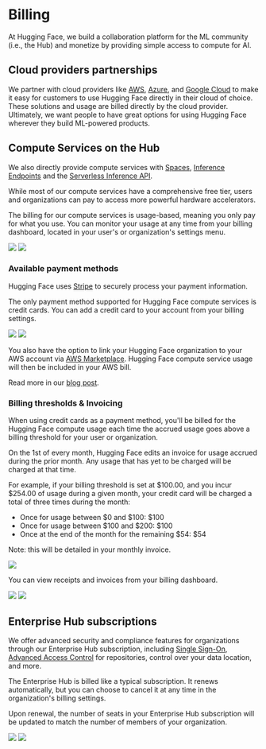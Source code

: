 # Billing

At Hugging Face, we build a collaboration platform for the ML community (i.e., the Hub) and monetize by providing simple access to compute for AI.


## Cloud providers partnerships

We partner with cloud providers like [AWS](https://huggingface.co/blog/aws-partnership), [Azure](https://huggingface.co/blog/hugging-face-endpoints-on-azure), and [Google Cloud](https://huggingface.co/blog/llama31-on-vertex-ai) to make it easy for customers to use Hugging Face directly in their cloud of choice. These solutions and usage are billed directly by the cloud provider. Ultimately, we want people to have great options for using Hugging Face wherever they build ML-powered products.

## Compute Services on the Hub

We also directly provide compute services with [Spaces](./spaces), [Inference Endpoints](https://huggingface.co/docs/inference-endpoints/index) and the [Serverless Inference API](https://huggingface.co/docs/api-inference/index).

While most of our compute services have a comprehensive free tier, users and organizations can pay to access more powerful hardware accelerators.

The billing for our compute services is usage-based, meaning you only pay for what you use. You can monitor your usage at any time from your billing dashboard, located in your user's or organization's settings menu.

<div class="flex justify-center">
	<img class="block dark:hidden" src="https://huggingface.co/datasets/huggingface/documentation-images/resolve/refs%2Fpr%2F357/hub/billing/billing-dashboard-light.png"/>
	<img class="hidden dark:block" src="https://huggingface.co/datasets/huggingface/documentation-images/resolve/refs%2Fpr%2F357/hub/billing/billing-dashboard-dark.png"/>
</div>

### Available payment methods

Hugging Face uses [Stripe](https://stripe.com) to securely process your payment information.

The only payment method supported for Hugging Face compute services is credit cards.
You can add a credit card to your account from your billing settings.

<div class="flex justify-center">
	<img class="block dark:hidden" src="https://huggingface.co/datasets/huggingface/documentation-images/resolve/refs%2Fpr%2F357/hub/billing/payment-method-light.png"/>
	<img class="hidden dark:block" src="https://huggingface.co/datasets/huggingface/documentation-images/resolve/refs%2Fpr%2F357/hub/billing/payment-method-dark.png"/>
</div>

You also have the option to link your Hugging Face organization to your AWS account via [AWS Marketplace](https://aws.amazon.com/marketplace/pp/prodview-n6vsyhdjkfng2). Hugging Face compute service usage will then be included in your AWS bill.

Read more in our [blog post](https://huggingface.co/blog/aws-marketplace).

### Billing thresholds & Invoicing

When using credit cards as a payment method, you'll be billed for the Hugging Face compute usage each time the accrued usage goes above a billing threshold for your user or organization.

On the 1st of every month, Hugging Face edits an invoice for usage accrued during the prior month. Any usage that has yet to be charged will be charged at that time.

For example, if your billing threshold is set at $100.00, and you incur $254.00 of usage during a given month, your credit card will be charged a total of three times during the month:
- Once for usage between $0 and $100: $100
- Once for usage between $100 and $200: $100
- Once at the end of the month for the remaining $54: $54  

Note: this will be detailed in your monthly invoice.

<div class="flex justify-center">
	<img class="block dark:hidden" src="https://huggingface.co/datasets/huggingface/documentation-images/resolve/refs%2Fpr%2F357/hub/billing/explain-threshold.png "/>
</div>

You can view receipts and invoices from your billing dashboard.

<div class="flex justify-center">
	<img class="block dark:hidden" src="https://huggingface.co/datasets/huggingface/documentation-images/resolve/refs%2Fpr%2F357/hub/billing/threshold-payments-light.png "/>
	<img class="hidden dark:block" src="https://huggingface.co/datasets/huggingface/documentation-images/resolve/refs%2Fpr%2F357/hub/billing/threshold-payments-dark.png"/>
</div>

## Enterprise Hub subscriptions

We offer advanced security and compliance features for organizations through our Enterprise Hub subscription, including [Single Sign-On](./enterprise-sso.md), [Advanced Access Control](./enterprise-hub-resource-groups.md) for repositories, control over your data location, and more.

The Enterprise Hub is billed like a typical subscription. It renews automatically, but you can choose to cancel it at any time in the organization's billing settings.

Upon renewal, the number of seats in your Enterprise Hub subscription will be updated to match the number of members of your organization.


<div class="flex justify-center">
	<img class="block dark:hidden" src="https://huggingface.co/datasets/huggingface/documentation-images/resolve/refs%2Fpr%2F357/hub/billing/enterprise-sub-light.png"/>
	<img class="hidden dark:block" src="https://huggingface.co/datasets/huggingface/documentation-images/resolve/refs%2Fpr%2F357/hub/billing/enterprise-sub-dark.png"/>
</div>
